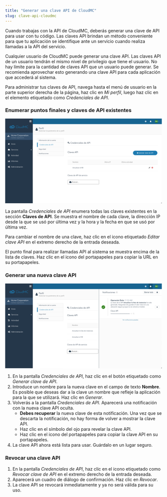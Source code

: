 ```yaml
---
title: "Generar una clave API de CloudMC"
slug: clave-api-cloudmc
---
```



Cuando trabajas con la API de CloudMC, deberás generar una clave de API para usar con tu código. Las claves API brindan un método conveniente para que tu aplicación se identifique ante un servicio cuando realiza llamadas a la API del servicio.

Cualquier usuario de CloudMC puede generar una clave API. Las claves API de un usuario tendrán el mismo nivel de privilegio que tiene el usuario. No hay límite para la cantidad de claves API que un usuario puede generar. Se recomienda aprovechar esto generando una clave API para cada aplicación que accederá al sistema.

Para administrar tus claves de API, navega hasta el menú de usuario en la parte superior derecha de la página, haz clic en *Mi perfil*, luego haz clic en el elemento etiquetado como *Credenciales de API*.

### Enumerar puntos finales y claves de API existentes

![Pantalla de credenciales de API](/assets/cloudmc-api-key-es-01.png)

La pantalla *Credenciales de API* enumera todas las claves existentes en la sección **Claves de API**. Se muestra el nombre de cada clave, la dirección IP desde la que se usó por última vez y la hora y la fecha en que se usó por última vez.

Para cambiar el nombre de una clave, haz clic en el icono etiquetado *Editar clave API* en el extremo derecho de la entrada deseada.

El punto final para realizar llamadas API al sistema se muestra encima de la lista de claves. Haz clic en el icono del portapapeles para copiar la URL en su portapapeles.

### Generar una nueva clave API

![Clave API generada](/assets/cloudmc-api-key-es-02.png)

1. En la pantalla *Credenciales de API*, haz clic en el botón etiquetado como *Generar clave de API*.
1. Introduce un nombre para la nueva clave en el campo de texto **Nombre**. Es posible que deseas dar a la clave un nombre que refleje la aplicación para la que se utilizará. Haz clic en *Generar*.
1. Volverás a la pantalla *Credenciales de API*. Aparecerá una notificación con la nueva clave API oculta.
    - **Debes recuperar** la nueva clave de esta notificación. Una vez que se descarta la notificación, no hay forma de volver a mostrar la clave API.
    - Haz clic en el símbolo del ojo para revelar la clave API.
    - Haz clic en el icono del portapapeles para copiar la clave API en su portapapeles.
1. La clave API ahora está lista para usar. Guárdalo en un lugar seguro.

### Revocar una clave API

1. En la pantalla *Credenciales de API*, haz clic en el icono etiquetado como *Revocar clave de API* en el extremo derecho de la entrada deseada.
1. Aparecerá un cuadro de diálogo de confirmación. Haz clic en *Revocar*.
1. La clave API se revocará inmediatamente y ya no será válida para su uso.
